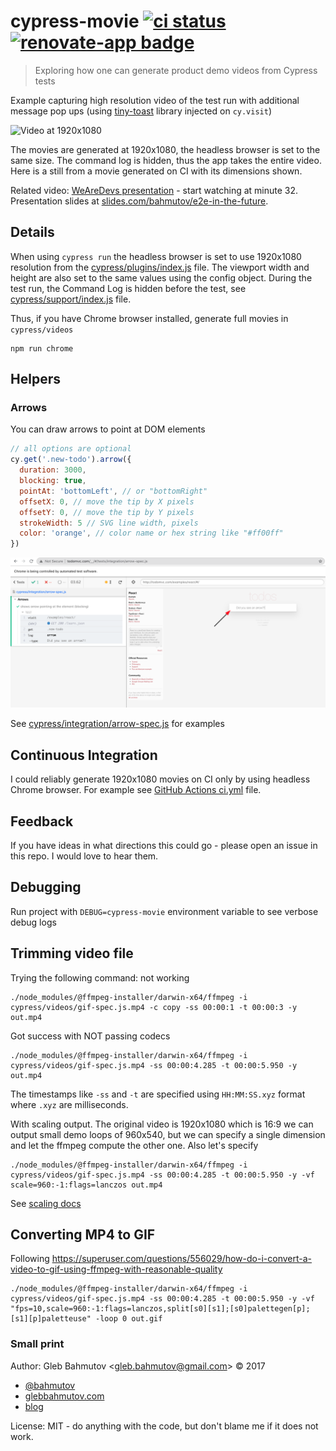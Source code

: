 # cypress-movie [![ci status][ci image]][ci url] [![renovate-app badge][renovate-badge]][renovate-app]
> Exploring how one can generate product demo videos from Cypress tests

Example capturing high resolution video of the test run with additional message pop ups (using [tiny-toast](https://github.com/bahmutov/tiny-toast) library injected on `cy.visit`)

![Video at 1920x1080](images/movie-screenshot.png)

The movies are generated at 1920x1080, the headless browser is set to the same size. The command log is hidden, thus the app takes the entire video. Here is a still from a movie generated on CI with its dimensions shown.

Related video: [WeAreDevs presentation](https://youtu.be/p38bIMC-YOU?t=1949) - start watching at minute 32. Presentation slides at [slides.com/bahmutov/e2e-in-the-future](https://slides.com/bahmutov/e2e-in-the-future).

## Details

When using `cypress run` the headless browser is set to use 1920x1080 resolution from the [cypress/plugins/index.js](cypress/plugins/index.js) file. The viewport width and height are also set to the same values using the config object. During the test run, the Command Log is hidden before the test, see [cypress/support/index.js](cypress/support/index.js) file.

Thus, if you have Chrome browser installed, generate full movies in `cypress/videos`

```shell
npm run chrome
```

## Helpers

### Arrows

You can draw arrows to point at DOM elements

```jsx
// all options are optional
cy.get('.new-todo').arrow({
  duration: 3000,
  blocking: true,
  pointAt: 'bottomLeft', // or "bottomRight"
  offsetX: 0, // move the tip by X pixels
  offsetY: 0, // move the tip by Y pixels
  strokeWidth: 5 // SVG line width, pixels
  color: 'orange', // color name or hex string like "#ff00ff"
})
```

![Arrow example screenshot](images/arrow.png)


See [cypress/integration/arrow-spec.js](cypress/integration/arrow-spec.js) for examples

## Continuous Integration

I could reliably generate 1920x1080 movies on CI only by using headless Chrome browser. For example see [GitHub Actions ci.yml](.github/workflows/ci.yml) file.

## Feedback

If you have ideas in what directions this could go - please open an issue in this repo. I would love to hear them.

## Debugging

Run project with `DEBUG=cypress-movie` environment variable to see verbose debug logs

##  Trimming video file

Trying the following command: not working

```
./node_modules/@ffmpeg-installer/darwin-x64/ffmpeg -i cypress/videos/gif-spec.js.mp4 -c copy -ss 00:00:1 -t 00:00:3 -y out.mp4
```

Got success with NOT passing codecs

```
./node_modules/@ffmpeg-installer/darwin-x64/ffmpeg -i cypress/videos/gif-spec.js.mp4 -ss 00:00:4.285 -t 00:00:5.950 -y out.mp4
```

The timestamps like `-ss` and `-t` are specified using `HH:MM:SS.xyz` format where `.xyz` are milliseconds.

With scaling output. The original video is 1920x1080 which is 16:9 we can output small demo loops of 960x540, but we can specify a single dimension and let the ffmpeg compute the other one. Also let's specify

```
./node_modules/@ffmpeg-installer/darwin-x64/ffmpeg -i cypress/videos/gif-spec.js.mp4 -ss 00:00:4.285 -t 00:00:5.950 -y -vf scale=960:-1:flags=lanczos out.mp4
```

See [scaling docs](https://ffmpeg.org/ffmpeg-scaler.html)

## Converting MP4 to GIF

Following https://superuser.com/questions/556029/how-do-i-convert-a-video-to-gif-using-ffmpeg-with-reasonable-quality

```
./node_modules/@ffmpeg-installer/darwin-x64/ffmpeg -i cypress/videos/gif-spec.js.mp4 -ss 00:00:4.285 -t 00:00:5.950 -y -vf "fps=10,scale=960:-1:flags=lanczos,split[s0][s1];[s0]palettegen[p];[s1][p]paletteuse" -loop 0 out.gif
```

### Small print

Author: Gleb Bahmutov &lt;gleb.bahmutov@gmail.com&gt; &copy; 2017

* [@bahmutov](https://twitter.com/bahmutov)
* [glebbahmutov.com](https://glebbahmutov.com)
* [blog](https://glebbahmutov.com/blog)

License: MIT - do anything with the code, but don't blame me if it does not work.

[ci image]: https://github.com/bahmutov/cypress-movie/workflows/ci/badge.svg?branch=master
[ci url]: https://github.com/bahmutov/cypress-movie/actions
[renovate-badge]: https://img.shields.io/badge/renovate-app-blue.svg
[renovate-app]: https://renovateapp.com/
